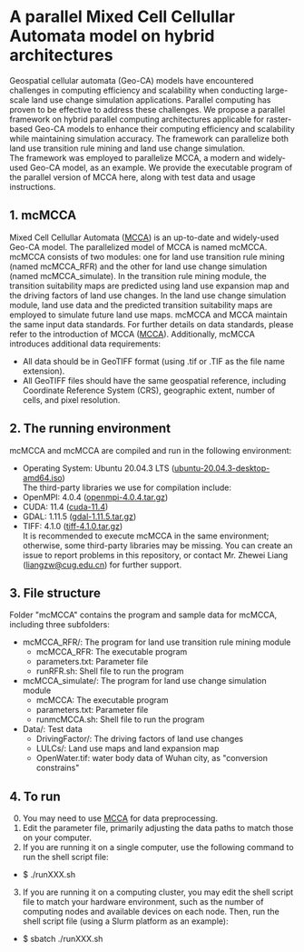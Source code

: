 # A parallel Mixed Cell Cellullar Automata model on hybrid architectures  
Geospatial cellular automata (Geo-CA) models have encountered challenges in computing efficiency and scalability when conducting large-scale land use change simulation applications. Parallel computing has proven to be effective to address these challenges. We propose a parallel framework on hybrid parallel computing architectures applicable for raster-based Geo-CA models to enhance their computing efficiency and scalability while maintaining simulation accuracy. The framework can parallelize both land use transition rule mining and land use change simulation.  
The framework was employed to parallelize MCCA, a modern and widely-used Geo-CA model, as an example. We provide the executable program of the parallel version of MCCA here, along with test data and usage instructions.  

## 1. mcMCCA
Mixed Cell Cellullar Automata ([MCCA](https://github.com/HPSCIL/Mixed_Cell_Cellullar_Automata.git)) is an up-to-date and widely-used Geo-CA model. The parallelized model of MCCA is named mcMCCA.   
mcMCCA consists of two modules: one for land use transition rule mining (named mcMCCA_RFR) and the other for land use change simulation (named mcMCCA_simulate). In the transition rule mining module, the transition suitability maps are predicted using land use expansion map and the driving factors of land use changes. In the land use change simulation module, land use data and the predicted transition suitability maps are employed to simulate future land use maps. mcMCCA and MCCA maintain the same input data standards. For further details on data standards, please refer to the introduction of MCCA ([MCCA](https://github.com/HPSCIL/Mixed_Cell_Cellullar_Automata.git)). Additionally, mcMCCA introduces additional data requirements:
- All data should be in GeoTIFF format (using .tif or .TIF as the file name extension).
- All GeoTIFF files should have the same geospatial reference, including Coordinate Reference System (CRS), geographic extent, number of cells, and pixel resolution.

## 2. The running environment
mcMCCA and mcMCCA are compiled and run in the following environment:
- Operating System: Ubuntu 20.04.3 LTS ([ubuntu-20.04.3-desktop-amd64.iso](http://lt.releases.ubuntu.com/20.04.3/ubuntu-20.04.3-desktop-amd64.iso))  
The third-party libraries we use for compilation include:
- OpenMPI: 4.0.4 ([openmpi-4.0.4.tar.gz](https://download.open-mpi.org/release/open-mpi/v4.0/openmpi-4.0.4.tar.gz))
- CUDA: 11.4 ([cuda-11.4](https://developer.nvidia.com/cuda-11-4-0-download-archive))
- GDAL: 1.11.5 ([gdal-1.11.5.tar.gz](http://download.osgeo.org/gdal/1.11.5/gdal-1.11.5.tar.gz))
- TIFF: 4.1.0 ([tiff-4.1.0.tar.gz](https://download.osgeo.org/libtiff/tiff-4.1.0.tar.gz))  
It is recommended to execute mcMCCA in the same environment; otherwise, some third-party libraries may be missing. You can create an issue to report problems in this repository, or contact Mr. Zhewei Liang (liangzw@cug.edu.cn) for further support.  

## 3. File structure
Folder "mcMCCA" contains the program and sample data for mcMCCA, including three subfolders:
- mcMCCA_RFR/:      The program for land use transition rule mining module
  - mcMCCA_RFR:     The executable program
  - parameters.txt: Parameter file
  - runRFR.sh:      Shell file to run the program
- mcMCCA_simulate/: The program for land use change simulation module
  - mcMCCA:         The executable program
  - parameters.txt: Parameter file
  - runmcMCCA.sh:   Shell file to run the program
- Data/:            Test data
  - DrivingFactor/: The driving factors of land use changes
  - LULCs/:         Land use maps and land expansion map
  - OpenWater.tif:  water body data of Wuhan city,  as "conversion constrains" 

## 4. To run
0. You may need to use [MCCA](https://github.com/HPSCIL/Mixed_Cell_Cellullar_Automata.git) for data preprocessing.
1. Edit the parameter file, primarily adjusting the data paths to match those on your computer.
2. If you are running it on a single computer, use the following command to run the shell script file:  
- $ ./runXXX.sh  
3. If you are running it on a computing cluster, you may edit the shell script file to match your hardware environment, such as the number of computing nodes and available devices on each node. Then, run the shell script file (using a Slurm platform as an example):  
- $ sbatch ./runXXX.sh
